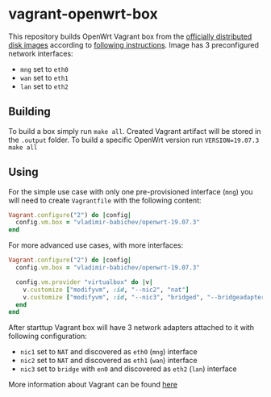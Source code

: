 # vagrant-openwrt-box
This repository builds OpenWrt Vagrant box from the [officially distributed disk images](https://downloads.openwrt.org/) according to [following instructions](https://openwrt.org/docs/guide-user/virtualization/virtualbox-vm).
Image has 3 preconfigured network interfaces:
* `mng` set to `eth0`
* `wan` set to `eth1`
* `lan` set to `eth2`

## Building
To build a box simply run `make all`. Created Vagrant artifact will be stored in the `.output` folder.
To build a specific OpenWrt version run `VERSION=19.07.3 make all`

## Using
For the simple use case with only one pre-provisioned interface (`mng`) you will need to create `Vagrantfile` with the following content:
```ruby
Vagrant.configure("2") do |config|
  config.vm.box = "vladimir-babichev/openwrt-19.07.3"
end
```

For more advanced use cases, with more interfaces:
```ruby
Vagrant.configure("2") do |config|
  config.vm.box = "vladimir-babichev/openwrt-19.07.3"

  config.vm.provider "virtualbox" do |v|
    v.customize ["modifyvm", :id, "--nic2", "nat"]
    v.customize ["modifyvm", :id, "--nic3", "bridged", "--bridgeadapter3", "en0"]
  end
end
```
After starttup Vagrant box will have 3 network adapters attached to it with following configuration:
* `nic1` set to `NAT` and discovered as `eth0` (`mng`) interface
* `nic2` set to `NAT` and discovered as `eth1` (`wan`) interface
* `nic3` set to `bridge` with `en0` and discovered as `eth2` (`lan`) interface

More information about Vagrant can be found [here](https://www.vagrantup.com/intro/getting-started)
